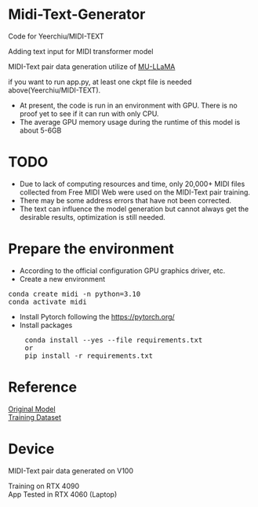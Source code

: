 # Midi-Text-Generator
Code for Yeerchiu/MIDI-TEXT  

Adding text input for MIDI transformer model

MIDI-Text pair data generation utilize of [MU-LLaMA](https://github.com/shansongliu/MU-LLaMA)

if you want to run app.py, at least one ckpt file is needed above(Yeerchiu/MIDI-TEXT).

* At present, the code is run in an environment with GPU. There is no proof yet to see if it can run with only CPU.
* The average GPU memory usage during the runtime of this model is about 5-6GB
# TODO
* Due to lack of computing resources and time, only 20,000+ MIDI files collected from Free MIDI Web were used on the MIDI-Text pair training. 
* There may be some address errors that have not been corrected.
* The text can influence the model generation but cannot always get the desirable results, optimization is still needed.
  


# Prepare the environment
- According to the official configuration GPU graphics driver, etc.
- Create a new environment
<pre>
conda create midi -n python=3.10
conda activate midi
</pre>
- Install Pytorch following the <a>https://pytorch.org/</a>
- Install packages
<pre>
    conda install --yes --file requirements.txt
    or
    pip install -r requirements.txt
</pre>
# Reference
[Original Model](https://github.com/SkyTNT/midi-model)  
[Training Dataset](https://github.com/asigalov61/Los-Angeles-MIDI-Dataset)
# Device 
MIDI-Text pair data generated on V100  

Training on RTX 4090  
App Tested in RTX 4060 (Laptop)




